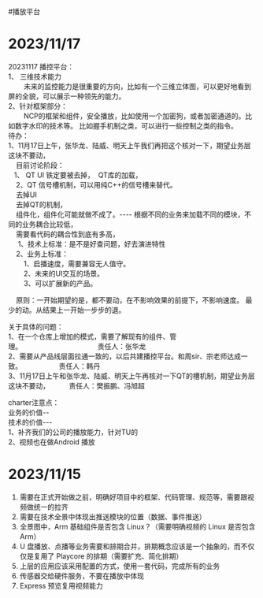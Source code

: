 #播放平台
# 2023/11/17
20231117 播控平台：  
1、 三维技术能力  
        未来的监控能力是很重要的方向，比如有一个三维立体图，可以更好地看到屏的全貌，可以展示一种领先的能力。  
2、针对框架部分：  
        NCP的框架和组件，安全播放，比如使用一个加密狗，或者加密通道的。比如数字水印的技术等。 比如握手机制之类，可以进行一些控制之类的指令。  
待办：  
1、11月17日上午，张华龙、陆威、明天上午我们再把这个核对一下，期望业务层这块不要动，    
    目前讨论阶段：  
   1、 QT UI 铁定要被去掉，  QT库的加载，  
    2、QT 信号槽机制，可以用纯C++的信号槽来替代。  
    去掉UI  
    去掉QT的机制，  
    组件化，组件化可能就做不成了。---- 根据不同的业务来加载不同的模块，不同的业务耦合比较低，        
    需要看代码的耦合性到底有多高，  
     1、技术上标准：是不是好查问题，好去演进特性  
    2、业务上标准：  
        1、启播速度，需要兼容无人值守。  
        2、未来的UI交互的场景。  
        3、可以扩展新的产品。   
  
    原则：一开始期望的是，都不要动，在不影响效果的前提下，不影响速度。 最少的动。从结果上一开始一步步的退。  
  
关于具体的问题：  
1、在一个仓库上增加的模式，需要了解现有的组件、管理。                                       责任人：张华龙  
2、需要从产品线层面拉通一致的，以后共建播控平台。和周sir、宗老师达成一致。                   责任人：韩丹   
3、11月17日上午和张华龙、陆威、明天上午再核对一下QT的槽机制，期望业务层这块不要动，          责任人：樊振鹏、冯旭超  
  
charter注意点：  
业务的价值--  
技术的价值---  
1、补齐我们的公司的播放能力，针对TU的  
2、视频也在做Android 播放
# 2023/11/15
1. 需要在正式开始做之前，明确好项目中的框架、代码管理、规范等，需要跟视频做统一的拉齐
2. 需要在技术全景中体现出推送模块的位置（数据、事件推送）
3. 全景图中，Arm 基础组件是否包含 Linux？（需要明确视频的 Linux 是否包含 Arm）
4. U 盘播放、点播等业务需要和排期合并，排期概念应该是一个抽象的，而不仅仅是复用了 Playcore 的排期（需要扩充、简化排期）
5. 上层的应用应该采用配置的方式，使用一套代码，完成所有的业务
6. 传感器交给硬件服务，不要在播放中体现
7. Express 预览复用视频能力

